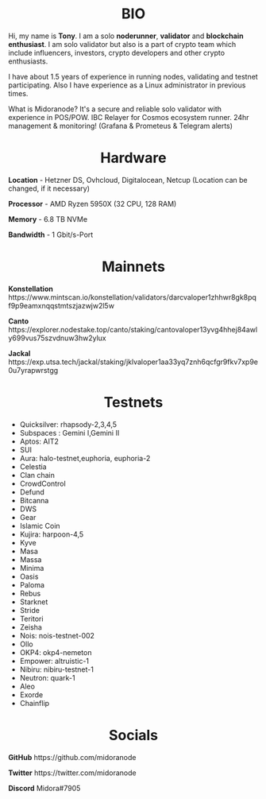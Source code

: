 <h1 align="center">BIO</h1>
<p>Hi, my name is <b>Tony</b>. I am a solo <b>noderunner</b>, <b>validator</b> and <b>blockchain enthusiast</b>. I am solo validator but also is a part of crypto team which include influencers, investors, crypto developers and other crypto enthusiasts.</p>

<p>I have  about 1.5 years of experience in running nodes, validating and testnet participating. Also I have experience as a Linux administrator in previous times. </p>

<p>What is Midoranode? It's a secure and reliable solo validator with experience in POS/POW. IBC Relayer for Cosmos ecosystem runner. 24hr management & monitoring! (Grafana & Prometeus & Telegram alerts)</p>

<h1 align="center">Hardware</h1>
<p><b>Location</b> - Hetzner DS, Ovhcloud, Digitalocean, Netcup (Location can be changed, if it necessary)</p> 

<p><b>Processor</b> - AMD Ryzen 5950X (32 CPU, 128 RAM)</p>

<p><b>Memory</b> - 6.8 TB NVMe</p>

<p><b>Bandwidth</b> - 1 Gbit/s-Port</p>

<h1 align="center">Mainnets</h1>
<p><b>Konstellation</b> https://www.mintscan.io/konstellation/validators/darcvaloper1zhhwr8gk8pqf9p9eamxnqqstmtszjazwjw2l5w</p>

<p><b>Canto</b> https://explorer.nodestake.top/canto/staking/cantovaloper13yvg4hhej84awly699vus75szvdnuw3hw2ylux</p>

<p><b>Jackal</b> https://exp.utsa.tech/jackal/staking/jklvaloper1aa33yq7znh6qcfgr9fkv7xp9e0u7yrapwrstgg</P>

<h1 align="center">Testnets</h1>
<ul>
 <li>Quicksilver: rhapsody-2,3,4,5 </li>
 <li>Subspaces : Gemini I,Gemini II </li>
 <li>Aptos: AIT2 </li>
 <li>SUI <l/i>
 <li>Aura: halo-testnet,euphoria, euphoria-2 </li>
 <li>Celestia </li>
 <li>Clan chain </li>
 <li>CrowdControl </li>
 <li>Defund </li>
 <li>Bitcanna </li>
 <li>DWS </li>
 <li>Gear </li>
 <li>Islamic Coin </li>
 <li>Kujira: harpoon-4,5 </li>
 <li>Kyve </li>
 <li>Masa </li>
 <li>Massa </li>
 <li>Minima </li>
 <li>Oasis </li>
 <li>Paloma </li>
 <li>Rebus </li>
 <li>Starknet </li>
 <li>Stride </li>
 <li>Teritori </li>
 <li>Zeisha </li>
 <li>Nois: nois-testnet-002 </li>
 <li>Ollo </li>
 <li>OKP4: okp4-nemeton </li>
 <li>Empower: altruistic-1 </li>
 <li>Nibiru: nibiru-testnet-1 </li>
 <li>Neutron: quark-1 </li>
 <li>Aleo </li>
 <li>Exorde </li>
 <li>Chainflip </li>
</ul>

<h1 align="center">Socials</h1>

<p><b>GitHub</b> https://github.com/midoranode</p>

<p><b>Twitter</b> https://twitter.com/midoranode</p>

<p><b>Discord</b> Midora#7905</p>






 
 
